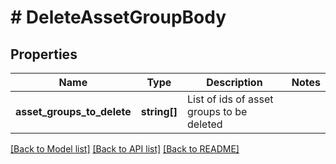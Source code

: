 # # DeleteAssetGroupBody

## Properties

Name | Type | Description | Notes
------------ | ------------- | ------------- | -------------
**asset_groups_to_delete** | **string[]** | List of ids of asset groups to be deleted |

[[Back to Model list]](../../README.md#models) [[Back to API list]](../../README.md#endpoints) [[Back to README]](../../README.md)

